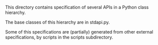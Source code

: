 This directory contains specification of several APIs in a Python class
hierarchy.

The base classes of this hierarchy are in stdapi.py.

Some of this specifications are (partially) generated from other external
specifications, by scripts in the scripts subdirectory.
